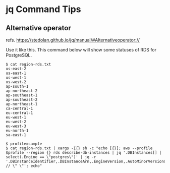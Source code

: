 # jq Command Tips

## Alternative operator

refs. https://stedolan.github.io/jq/manual/#Alternativeoperator://

Use it like this. This command below will show some statuses of RDS for PostgreSQL.

```console
$ cat region-rds.txt
us-east-2
us-east-1
us-west-1
us-west-2
ap-south-1
ap-northeast-2
ap-southeast-1
ap-southeast-2
ap-northeast-1
ca-central-1
eu-central-1
eu-west-1
eu-west-2
eu-west-3
eu-north-1
sa-east-1

$ profile=sample
$ cat region-rds.txt | xargs -I{} sh -c "echo [{}]; aws --profile $profile --region {} rds describe-db-instances | jq '.DBInstances[] | select(.Engine == \"postgres\")' | jq -r '.DBInstanceIdentifier,.DBInstanceArn,.EngineVersion,.AutoMinorVersionUpgrade,.Null // \" \"'; echo"
```
